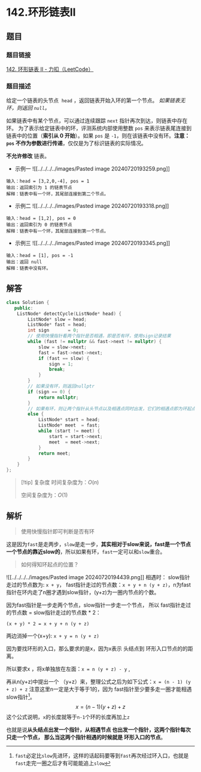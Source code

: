 # 142.环形链表II
## 题目

### 题目链接
[142. 环形链表 II - 力扣（LeetCode）](https://leetcode.cn/problems/linked-list-cycle-ii/)

### 题目描述
给定一个链表的头节点  `head` ，返回链表开始入环的第一个节点。 _如果链表无环，则返回 `null`。_

如果链表中有某个节点，可以通过连续跟踪 `next` 指针再次到达，则链表中存在环。 为了表示给定链表中的环，评测系统内部使用整数 `pos` 来表示链表尾连接到链表中的位置（**索引从 0 开始**）。如果 `pos` 是 `-1`，则在该链表中没有环。**注意：`pos` 不作为参数进行传递**，仅仅是为了标识链表的实际情况。

**不允许修改** 链表。

- 示例一
![[../../../../images/Pasted image 20240720193259.png]]
```text
输入：head = [3,2,0,-4], pos = 1
输出：返回索引为 1 的链表节点
解释：链表中有一个环，其尾部连接到第二个节点。
```
- 示例二
![[../../../../images/Pasted image 20240720193318.png]]
```text
输入：head = [1,2], pos = 0
输出：返回索引为 0 的链表节点
解释：链表中有一个环，其尾部连接到第一个节点。
```
- 示例三
![[../../../../images/Pasted image 20240720193345.png]]
```text
输入：head = [1], pos = -1
输出：返回 null
解释：链表中没有环。
```



## 解答

```Cpp
class Solution {
   public:
    ListNode* detectCycle(ListNode* head) {
        ListNode* slow = head;
        ListNode* fast = head;
        int sign       = 0;
        // 使用快慢指针看两个指针是否相遇，即是否有环，使用sign记录结果
        while (fast != nullptr && fast->next != nullptr) {
            slow = slow->next;
            fast = fast->next->next;
            if (fast == slow) {
                sign = 1;
                break;
            }
        }
        // 如果没有环，则返回nullptr
        if (sign == 0) {
            return nullptr;
        }
        // 如果有环，则让两个指针从头节点以及相遇点同时出发，它们的相遇点即为环起点
        else {
            ListNode* start = head;
            ListNode* meet  = fast;
            while (start != meet) {
                start = start->next;
                meet  = meet->next;
            }
            return meet;
        }
    }
};
```

>[!tip] 复杂度
>时间复杂度为：$O(n)$
>
>空间复杂度为：$O(1)$


## 解析

>使用快慢指针即可判断是否有环

这是因为`fast`是走两步，`slow`是走一步，**其实相对于slow来说，fast是一个节点一个节点的靠近slow的**，所以如果有环，`fast`一定可以和`slow`重合。

>如何得知环起点的位置？

![[../../../../images/Pasted image 20240720194439.png]]
相遇时： slow指针走过的节点数为: `x + y`， fast指针走过的节点数：`x + y + n (y + z)`，n为fast指针在环内走了n圈才遇到slow指针，(y+z)为一圈内节点的个数。

因为fast指针是一步走两个节点，slow指针一步走一个节点， 所以 fast指针走过的节点数 = slow指针走过的节点数 * 2：

`(x + y) * 2 = x + y + n (y + z)`

两边消掉一个(x+y): `x + y = n (y + z)`

因为要找环形的入口，那么要求的是x，因为x表示 头结点到 环形入口节点的的距离。

所以要求x ，将x单独放在左面：`x = n (y + z) - y` ,

再从n(y+z)中提出一个 （y+z）来，整理公式之后为如下公式：`x = (n - 1) (y + z) + z` 注意这里n一定是大于等于1的，因为 fast指针至少要多走一圈才能相遇slow指针[^1]。
$$
x=(n-1)(y+z)+z
$$
这个公式说明，`x`的长度就等于`n-1`个环的长度再加上`z`

也就是说**从头结点出发一个指针，从相遇节点 也出发一个指针，这两个指针每次只走一个节点， 那么当这两个指针相遇的时候就是 环形入口的节点**。

[^1]: `fast`必定比`slow`先进环，这样的话起码要等到`fast`再次经过环入口，也就是`fast`走完一圈之后才有可能能追上`slow`